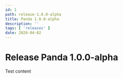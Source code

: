 ```yaml
---
id: 1
path: release-1.0.0-alpha
title: Panda 1.0.0-alpha
description: ''
tags: [ 'releases' ]
date: 2020-04-02
---
```


# Release Panda 1.0.0-alpha

Test content